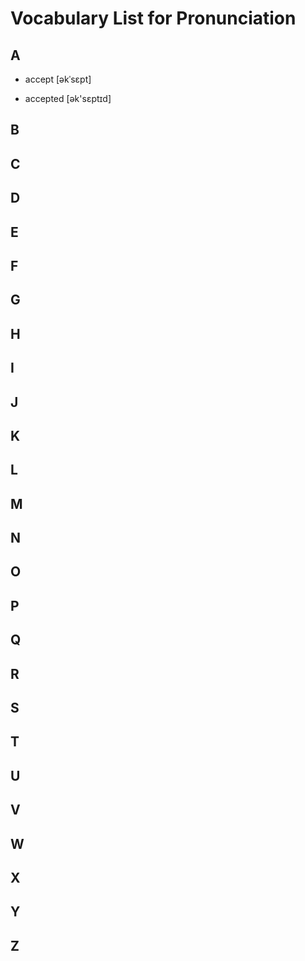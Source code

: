 # Vocabulary List for Pronunciation

## A

* accept  [əkˈsɛpt]

* accepted   [ək'sɛptɪd]

## B

## C

## D

## E


## F

## G

## H

## I

## J

## K

## L

## M

## N

## O

## P

## Q

## R

## S

## T

## U

## V

## W

## X

## Y

## Z